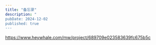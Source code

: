 ```yaml
---
title: "备忘录"
description: "
pubDate: 2024-12-02
published: true
---
```

https://www.heywhale.com/mw/project/689709e023583639fc675b5c

